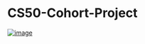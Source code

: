# CS50-Cohort-Project
[![image](https://img.shields.io/badge/gitter-join%20chat%20%E2%86%92-brightgreen.svg)](https://gitter.im/dummey/CS50-Cohort-Project)
